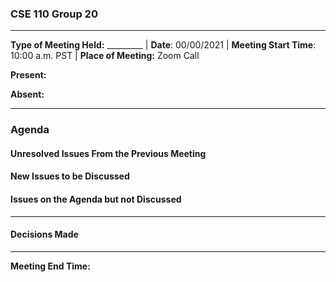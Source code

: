 ### CSE 110 Group 20
* * *

**Type of Meeting Held:** _________ | **Date**: 00/00/2021 | **Meeting Start Time**: 10:00 a.m. PST | **Place of Meeting:** Zoom Call  </br>

**Present:** </br>

**Absent:** </br>

* * * 

 ### Agenda


 #### Unresolved Issues From the Previous Meeting

 #### New Issues to be Discussed

#### Issues on the Agenda but not Discussed

* * * 

#### Decisions Made

* * * 
**Meeting End Time:** 